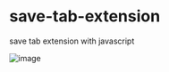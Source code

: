 # save-tab-extension
save tab extension with javascript

![image](https://user-images.githubusercontent.com/82542634/170474446-d208aa3c-43e4-4904-b0da-7f55a00cd0eb.png)
